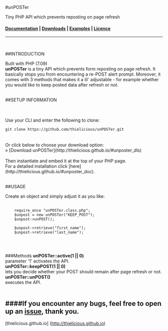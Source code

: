 #unPOSTer

Tiny PHP API which prevents reposting on page refresh

#### [Documentation](http:thielicious.github.io/#unposter_doc) | [Downloads](http:thielicious.github.io/#unposter_dls) | [Examples](http:thielicious.github.io/#unposter_demo) | [Licence](http:thielicious.github.io/#unposter_lic) ####

---
<br>

##INTRODUCTION

Built with PHP (7.09)<br>
**unPOSTer** is a tiny API which prevents form reposting on page refresh. It basically stops you from encountering a re-POST alert prompt. Moreover, it comes with 3 methods that makes it a lil' adjustable - for example whether you would like to keep posted data after refresh or not.
<br>
<br>


##SETUP INFORMATION

<SETUP TEXT>
<br>
<br>
Use your CLI and enter the following to clone:<br>
<code>
git clone https://github.com/thielicious/unPOSTer.git
</code><br>
<br>
Or click below to choose your download option:<br>
» [Download unPOSTer](http://thielicious.github.io/#unposter_dls)
<br>
<br>
Then instantiate and embed it at the top of your PHP page.<br>
For a detailed installation click [here](http://thielicious.github.io/#unposter_doc).
<br>
<br>


##USAGE

Create an object and simply adjust it as you like:<br>
<pre>
	<code>
	require_once "unPOSTer.class.php";
	$unpost = new unPOSTer("KEEP_POST");
	$unpost->unPOST();
	
	$unpost->retrieve("first_name");
	$unpost->retrieve("last_name");
	</code>
</pre>
<br>

###Methods
**unPOSTer::active(1 || 0)**<br>
parameter '1' activates the API.<br>
**unPOSTer::keepPOST(1 || 0)**<br>
lets you decide whether your POST should remain after page refresh or not.<br>
**unPOSTer::unPOST()**<br>
executes the API.<br>
<br>


####If you encounter any bugs, feel free to open up an [issue](https://github.com/thielicious/unPOSTer/issues), thank you.<br>
---
[thielicious.github.io] (http://thielicious.github.io)
